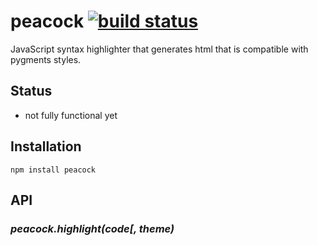 # peacock [![build status](https://secure.travis-ci.org/thlorenz/peacock.png)](http://travis-ci.org/thlorenz/peacock)

JavaScript syntax highlighter that generates html that is compatible with pygments styles.

## Status

- not fully functional yet

## Installation

    npm install peacock

## API

### ***peacock.highlight(code[, theme)***

